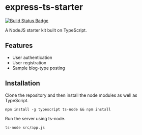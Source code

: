 # express-ts-starter
<a href="https://travis-ci.org/tmstieff/express-ts-starter"><img src="https://travis-ci.org/tmstieff/express-ts-starter.svg?branch=master" alt="Build Status Badge" /></a>

A NodeJS starter kit built on TypeScript.

## Features
* User authentication
* User registration
* Sample blog-type posting

## Installation
Clone the repository and then install the node modules as well as TypeScript.

`npm install -g typescript ts-node && npm install`

Run the server using ts-node.

`ts-node src/app.js`
